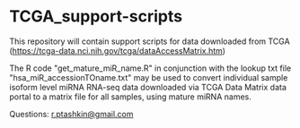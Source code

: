 # TCGA_support-scripts
This repository will contain support scripts for data downloaded from TCGA (https://tcga-data.nci.nih.gov/tcga/dataAccessMatrix.htm) 

The R code "get_mature_miR_name.R" in conjunction with the lookup txt file "hsa_miR_accessionTOname.txt" may be used to convert individual sample isoform level miRNA RNA-seq data downloaded via TCGA Data Matrix data portal to a matrix file for all samples, using mature miRNA names. 


Questions: r.ptashkin@gmail.com
